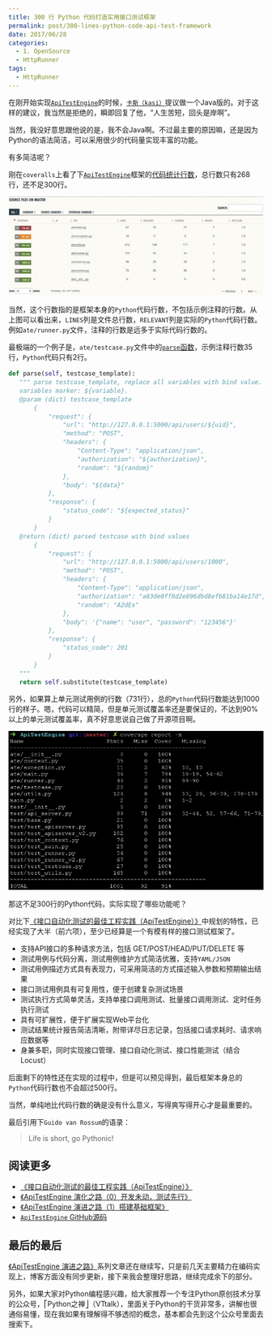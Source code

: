 ```yaml
---
title: 300 行 Python 代码打造实用接口测试框架
permalink: post/300-lines-python-code-api-test-framework
date: 2017/06/28
categories:
  - 1. OpenSource
  - HttpRunner
tags:
  - HttpRunner
---
```


在刚开始实现[`ApiTestEngine`][ApiTestEngine]的时候，[`卡斯（kasi）`][kasi]提议做一个Java版的。对于这样的建议，我当然是拒绝的，瞬即回复了他，“人生苦短，回头是岸啊”。

当然，我没好意思跟他说的是，我不会Java啊。不过最主要的原因嘛，还是因为Python的语法简洁，可以采用很少的代码量实现丰富的功能。

有多简洁呢？

刚在`coveralls`上看了下[`ApiTestEngine`][ApiTestEngine]框架的[代码统计行数][ApiTestEngine-coveralls]，总行数只有268行，还不足300行。

![](/images/ApiTestEngine-stat-ate.jpg)

当然，这个行数指的是框架本身的`Python`代码行数，不包括示例注释的行数。从上图可以看出来，`LINES`列是文件总行数，`RELEVANT`列是实际的`Python`代码行数。例如`ate/runner.py`文件，注释的行数是远多于实际代码行数的。

最极端的一个例子是，`ate/testcase.py`文件中的[`parse`函数][testcase-parse]，示例注释行数35行，`Python`代码只有2行。

```python
def parse(self, testcase_template):
   """ parse testcase_template, replace all variables with bind value.
   variables marker: ${variable}.
   @param (dict) testcase_template
       {
           "request": {
               "url": "http://127.0.0.1:5000/api/users/${uid}",
               "method": "POST",
               "headers": {
                   "Content-Type": "application/json",
                   "authorization": "${authorization}",
                   "random": "${random}"
               },
               "body": "${data}"
           },
           "response": {
               "status_code": "${expected_status}"
           }
       }
   @return (dict) parsed testcase with bind values
       {
           "request": {
               "url": "http://127.0.0.1:5000/api/users/1000",
               "method": "POST",
               "headers": {
                   "Content-Type": "application/json",
                   "authorization": "a83de0ff8d2e896dbd8efb81ba14e17d",
                   "random": "A2dEx"
               },
               "body": '{"name": "user", "password": "123456"}'
           },
           "response": {
               "status_code": 201
           }
       }
   """
   return self.substitute(testcase_template)
```

另外，如果算上单元测试用例的行数（731行），总的`Python`代码行数能达到1000行的样子。嗯，代码可以精简，但是单元测试覆盖率还是要保证的，不达到90%以上的单元测试覆盖率，真不好意思说自己做了开源项目啊。

![](/images/ApiTestEngine-stat-all.jpg)

那这不足300行的Python代码，实际实现了哪些功能呢？

对比下[《接口自动化测试的最佳工程实践（ApiTestEngine）》][ApiTestEngine-Intro]中规划的特性，已经实现了大半（前六项），至少已经算是一个有模有样的接口测试框架了。

- 支持API接口的多种请求方法，包括 GET/POST/HEAD/PUT/DELETE 等
- 测试用例与代码分离，测试用例维护方式简洁优雅，支持`YAML/JSON`
- 测试用例描述方式具有表现力，可采用简洁的方式描述输入参数和预期输出结果
- 接口测试用例具有可复用性，便于创建复杂测试场景
- 测试执行方式简单灵活，支持单接口调用测试、批量接口调用测试、定时任务执行测试
- 具有可扩展性，便于扩展实现Web平台化
- 测试结果统计报告简洁清晰，附带详尽日志记录，包括接口请求耗时、请求响应数据等
- 身兼多职，同时实现接口管理、接口自动化测试、接口性能测试（结合Locust）

后面剩下的特性还在实现的过程中，但是可以预见得到，最后框架本身总的`Python`代码行数也不会超过500行。

当然，单纯地比代码行数的确是没有什么意义，写得爽写得开心才是最重要的。

最后引用下`Guido van Rossum`的语录：

> Life is short, go Pythonic!

## 阅读更多

- [《接口自动化测试的最佳工程实践（ApiTestEngine）》][ApiTestEngine-Intro]
- [《ApiTestEngine 演化之路（0）开发未动，测试先行》][ApiTestEngine-dev-0]
- [《ApiTestEngine 演进之路（1）搭建基础框架》][ApiTestEngine-dev-1]
- [`ApiTestEngine` GitHub源码][ApiTestEngine]

## 最后的最后

[《ApiTestEngine 演进之路》][ApiTestEngine-series]系列文章还在继续写，只是前几天主要精力在编码实现上，博客方面没有同步更新，接下来我会整理好思路，继续完成余下的部分。

另外，如果大家对Python编程感兴趣，给大家推荐一个专注Python原创技术分享的公众号，⎡Python之禅⎦（VTtalk），里面关于Python的干货非常多，讲解也很通俗易懂，现在我如果有理解得不够透彻的概念，基本都会先到这个公众号里面去搜索下。


[kasi]: https://testerhome.com/kasi
[ApiTestEngine]: https://github.com/debugtalk/ApiTestEngine
[testcase-parse]: https://github.com/debugtalk/ApiTestEngine/blob/master/ate/testcase.py
[ApiTestEngine-Intro]: https://debugtalk.com/post/ApiTestEngine-api-test-best-practice/
[ApiTestEngine-dev-0]: https://debugtalk.com/post/ApiTestEngine-0-setup-CI-test/
[ApiTestEngine-dev-1]: https://debugtalk.com/post/ApiTestEngine-1-setup-basic-framework/
[ApiTestEngine-coveralls]: https://coveralls.io/github/debugtalk/ApiTestEngine?branch=master
[ApiTestEngine-series]: https://debugtalk.com/tags/ApiTestEngine
